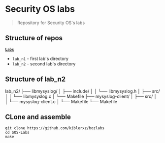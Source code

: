 # Security OS labs
> Repository for Security OS's labs

## Structure of repos
<ins>**`Labs`**</ins>
* `lab_n1` - first lab's directory
* `lab_n2` - second lab's directory

## Structure of lab_n2
lab_n2/
├── libmysyslog/
│   ├── include/
│   │   └── libmysyslog.h
│   ├── src/
│   │   └── libmysyslog.c
│   └── Makefile
├── mysyslog-client/
│   ├── src/
│   │   └── mysyslog-client.c
│   └── Makefile
└── Makefile



## CLone and assemble
```
git clone https://github.com/kiblerxz/bozlabs
cd SOS-Labs
make
```
